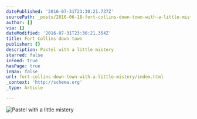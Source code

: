 ```yaml
---
datePublished: '2016-07-31T23:30:21.737Z'
sourcePath: _posts/2016-06-18-fort-collins-down-town-with-a-little-mistery.md
author: []
via: {}
dateModified: '2016-07-31T23:30:21.354Z'
title: Fort Collins down town
publisher: {}
description: Pastel with a little mistery
starred: false
inFeed: true
hasPage: true
inNav: false
url: fort-collins-down-town-with-a-little-mistery/index.html
_context: 'http://schema.org'
_type: Article

---
```

![Pastel with a little mistery](https://the-grid-user-content.s3-us-west-2.amazonaws.com/e5c63462-2092-4a8c-9665-136c1065ee63.jpg)